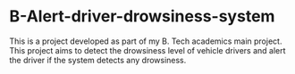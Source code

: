 # B-Alert-driver-drowsiness-system
This is a project developed as part of my B. Tech academics main project. This project aims to detect the drowsiness level of vehicle drivers and alert the driver if the system detects any drowsiness.
